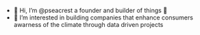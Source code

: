 - 👋 Hi, I’m @pseacrest a founder and builder of things 🌱
- 👀 I’m interested in building companies that enhance consumers awarness of the climate through data driven projects
